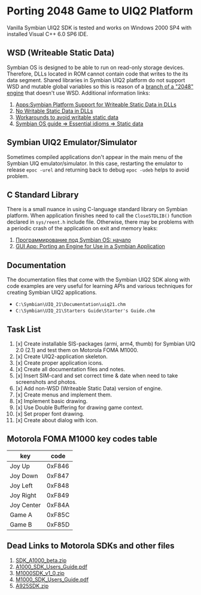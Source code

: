 Porting 2048 Game to UIQ2 Platform
==================================

Vanilla Symbian UIQ2 SDK is tested and works on Windows 2000 SP4 with installed Visual C++ 6.0 SP6 IDE.

## WSD (Writeable Static Data)

Symbian OS is designed to be able to run on read-only storage devices. Therefore, DLLs located in ROM cannot contain code that writes to the its data segment. Shared libraries in Symbian UIQ2 platform do not support WSD and mutable global variables so this is reason of a [branch of a "2048" engine](../src/wsd/) that doesn't use WSD. Additional information links:

1. [Apps:Symbian Platform Support for Writeable Static Data in DLLs](https://www.akawolf.org/wiki/index.php/Apps:Symbian_Platform_Support_for_Writeable_Static_Data_in_DLLs)
2. [No Writable Static Data in DLLs](https://www.25yearsofprogramming.com/c/no-writable-static-data-in-dlls.html)
3. [Workarounds to avoid writable static data](https://www.25yearsofprogramming.com/developer/workarounds-to-avoid-writable-static-data.html)
4. [Symbian OS guide => Essential idioms => Static data](https://docs.huihoo.com/symbian/s60-3rd-edition-cpp-developers-library-v1.1/GUID-35228542-8C95-4849-A73F-2B4F082F0C44/html/SDL_93/doc_source/guide/EssentialIdioms/StaticData.html)

## Symbian UIQ2 Emulator/Simulator

Sometimes compiled applications don't appear in the main menu of the Symbian UIQ emulator/simulator. In this case, restarting the emulator to release `epoc -urel` and returning back to debug `epoc -udeb` helps to avoid problem.

## C Standard Library

There is a small nuance in using C-language standard library on Symbian platform. When application finishes need to call the `CloseSTDLIB()` function declared in `sys/reent.h` include file. Otherwise, there may be problems with a periodic crash of the application on exit and memory leaks:

1. [Программирование под Symbian OS: начало](https://rsdn.org/article/pda/symbian.xml)
2. [GUI App: Porting an Engine for Use in a Symbian Application](https://docs.huihoo.com/symbian/nokia-symbian3-developers-library-v0.8/GUID-BB39DE14-B314-59CB-A8EC-BBD2A5C1BCD9.html)

## Documentation

The documentation files that come with the Symbian UIQ2 SDK along with code examples are very useful for learning APIs and various techniques for creating Symbian UIQ2 applications.

* `C:\Symbian\UIQ_21\Documentation\uiq21.chm`
* `C:\Symbian\UIQ_21\Starters Guide\Starter's Guide.chm`

## Task List

1. [x] Create installable SIS-packages (armi, arm4, thumb) for Symbian UIQ 2.0 (2.1) and test them on Motorola FOMA M1000.
2. [x] Create UIQ2-application skeleton.
3. [x] Create proper application icons.
4. [x] Create all documentation files and notes.
5. [x] Insert SIM-card and set correct time & date when need to take screenshots and photos.
6. [x] Add non-WSD (Writeable Static Data) version of engine.
7. [x] Create menus and implement them.
8. [x] Implement basic drawing.
9. [x] Use Double Buffering for drawing game context.
10. [x] Set proper font drawing.
11. [x] Create about dialog with icon.

## Motorola FOMA M1000 key codes table

| key        | code   |
|------------|--------|
| Joy Up     | 0xF846 |
| Joy Down   | 0xF847 |
| Joy Left   | 0xF848 |
| Joy Right  | 0xF849 |
| Joy Center | 0xF84A |
| Game A     | 0xF85C |
| Game B     | 0xF85D |

## Dead Links to Motorola SDKs and other files

1. [SDK_A1000_beta.zip](http://www.motocoder.com/motorola/download.jsp?FILENAME=downloads/files/SDK_A1000_beta.zip)
2. [A1000_SDK_Users_Guide.pdf](http://www.motocoder.com/motorola/download.jsp?FILENAME=downloads/pdf/A1000_SDK_Users_Guide.pdf)
3. [M1000SDK_v1_0.zip](http://www.motocoder.com/motorola/download.jsp?FILENAME=downloads/files/M1000SDK_v1_0.zip)
4. [M1000_SDK_Users_Guide.pdf](http://www.motocoder.com/motorola/download.jsp?FILENAME=downloads/pdf/M1000_SDK_Users_Guide.pdf)
5. [A925SDK.zip](http://www.motocoder.com/motorola/download.jsp?FILENAME=downloads/files/A925SDK.zip)
